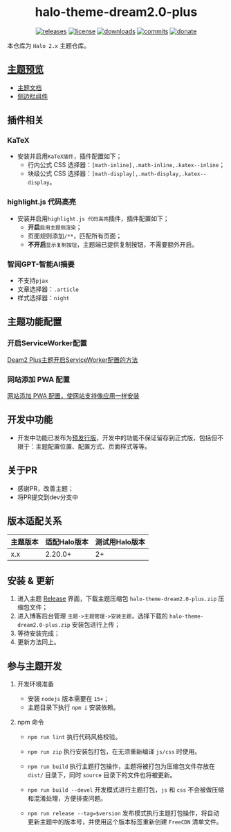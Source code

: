 <h1 align="center">halo-theme-dream2.0-plus</h1>

<p align="center">
<a href="https://github.com/zsjy/halo-theme-dream2.0-plus/releases"><img alt="releases" src="https://img.shields.io/github/release/zsjy/halo-theme-dream2.0-plus.svg?style=flat-square"/></a>
<a href="https://github.com/zsjy/halo-theme-dream2.0-plus/blob/master/LICENSE"><img alt="license" src="https://img.shields.io/github/license/zsjy/halo-theme-dream2.0-plus?style=flat-square"/></a>
<a href="https://github.com/zsjy/halo-theme-dream2.0-plus/releases"><img alt="downloads" src="https://img.shields.io/github/downloads/zsjy/halo-theme-dream2.0-plus/total.svg?style=flat-square"/></a>
<a href="https://github.com/zsjy/halo-theme-dream2.0-plus/commits"><img alt="commits" src="https://img.shields.io/github/last-commit/zsjy/halo-theme-dream2.0-plus.svg?style=flat-square"/></a>
<a href="https://ifdian.net/a/org-zsjy"><img alt="donate" src="https://img.shields.io/badge/$-donate-ff69b4.svg?style=flat-square"/></a>
</p>

本仓库为 `Halo 2.x` 主题仓库。

## [主题预览](https://www.hcjike.com/?preview-theme=theme-dream2-plus)

- [主题文档](https://www.hcjike.com/docs/halo-theme-dream2.0) 
- [侧边栏组件](https://www.hcjike.com/docs/halo-theme-dream2.0/theme/sidebar-assembly)

## 插件相关
### KaTeX
- 安装并启用`KaTeX插件`，插件配置如下；
  - 行内公式 CSS 选择器：`[math-inline],.math-inline,.katex--inline`；
  - 块级公式 CSS 选择器：`[math-display],.math-display,.katex--display`。

### highlight.js 代码高亮
- 安装并启用`highlight.js 代码高亮`插件，插件配置如下；
  - **开启**`启用主题侧渲染`；
  - 页面规则添加`/**`，匹配所有页面；
  - **不开启**`显示复制按钮`，主题端已提供复制按钮，不需要额外开启。

### 智阅GPT-智能AI摘要
- 不支持`pjax`
- 文章选择器：`.article`
- 样式选择器：`night`

## 主题功能配置
### 开启ServiceWorker配置
[Deam2 Plus主题开启ServiceWorker配置的方法](https://www.hcjike.com/archives/slrrTp6c)

### 网站添加 PWA 配置
[网站添加 PWA 配置，使网站支持像应用一样安装](https://www.hcjike.com/archives/MNdz7kZ6)


## 开发中功能
- 开发中功能已发布为[预发行版](https://github.com/zsjy/halo-theme-dream2.0-plus/releases)，开发中的功能不保证留存到正式版，包括但不限于：主题配置位置、配置方式、页面样式等等。

## 关于PR
- 感谢PR，改善主题；
- 将PR提交到dev分支中

## 版本适配关系

| 主题版本    | 适配Halo版本 | 测试用Halo版本 |
| ----------- |----------| -------------- |
| x.x      | 2.20.0+  | 2+     |



## 安装 & 更新

1. 进入主题 [Release](https://github.com/zsjy/halo-theme-dream2.0-plus/releases/latest) 界面，下载主题压缩包 `halo-theme-dream2.0-plus.zip` 压缩包文件；
2. 进入博客后台管理 `主题->主题管理->安装主题`，选择下载的 `halo-theme-dream2.0-plus.zip` 安装包进行上传；
3. 等待安装完成；
4. 更新方法同上。



## 参与主题开发

1. 开发环境准备
    - 安装 `nodejs` 版本需要在 `15+`；
    - 主题目录下执行 `npm i` 安装依赖。

2. npm 命令
   
    - `npm run lint` 执行代码风格校验。
    - `npm run zip` 执行安装包打包，在无须重新编译 `js/css` 时使用。
    
    - `npm run build` 执行主题打包操作，主题将被打包为压缩包文件存放在 `dist/` 目录下，同时 `source` 目录下的文件也将被更新。
    - `npm run build --devel` 开发模式进行主题打包，`js` 和 `css` 不会被做压缩和混淆处理，方便排查问题。
    - `npm run release --tag=$version` 发布模式执行主题打包操作，将自动更新主题中的版本号，并使用这个版本标签重新创建  `FreeCDN` 清单文件。
